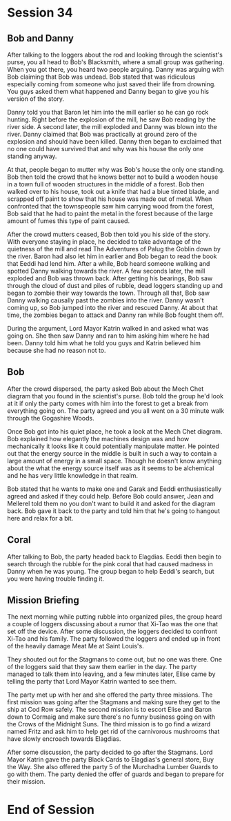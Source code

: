 # Session 34

## Bob and Danny

After talking to the loggers about the rod and looking through the scientist's purse, you all head to Bob's Blacksmith, where a small group was gathering. When you got there, you heard two people arguing. Danny was arguing with Bob claiming that Bob was undead. Bob stated that was ridiculous especially coming from someone who just saved their life from drowning. You guys asked them what happened and Danny began to give you his version of the story.

Danny told you that Baron let him into the mill earlier so he can go rock hunting. Right before the explosion of the mill, he saw Bob reading by the river side. A second later, the mill exploded and Danny was blown into the river. Danny claimed that Bob was practically at ground zero of the explosion and should have been killed. Danny then began to exclaimed that no one could have survived that and why was his house the only one standing anyway.

At that, people began to mutter why was Bob's house the only one standing. Bob then told the crowd that he knows better not to build a wooden house in a town full of wooden structures in the middle of a forest. Bob then walked over to his house, took out a knife that had a blue tinted blade, and scrapped off paint to show that his house was made out of metal. When confronted that the townspeople saw him carrying wood from the forest, Bob said that he had to paint the metal in the forest because of the large amount of fumes this type of paint caused.

After the crowd mutters ceased, Bob then told you his side of the story. With everyone staying in place, he decided to take advantage of the quietness of the mill and read The Adventures of Palug the Goblin down by the river. Baron had also let him in earlier and Bob began to read the book that Eeddi had lend him. After a while, Bob heard someone walking and spotted Danny walking towards the river. A few seconds later, the mill exploded and Bob was thrown back. After getting his bearings, Bob saw through the cloud of dust and piles of rubble, dead loggers standing up and began to zombie their way towards the town. Through all that, Bob saw Danny walking causally past the zombies into the river. Danny wasn't coming up, so Bob jumped into the river and rescued Danny. At about that time, the zombies began to attack and Danny ran while Bob fought them off. 

During the argument, Lord Mayor Katrin walked in and asked what was going on. She then saw Danny and ran to him asking him where he had been. Danny told him what he told you guys and Katrin believed him because she had no reason not to. 

## Bob 

After the crowd dispersed, the party asked Bob about the Mech Chet diagram that you found in the scientist's purse. Bob told the group he'd look at it if only the party comes with him into the forest to get a break from everything going on. The party agreed and you all went on a 30 minute walk through the Gogashire Woods. 

Once Bob got into his quiet place, he took a look at the Mech Chet diagram. Bob explained how elegantly the machines design was and how mechanically it looks like it could potentially manipulate matter. He pointed out that the energy source in the middle is built in such a way to contain a large amount of energy in a small space. Though he doesn't know anything about the what the energy source itself was as it seems to be alchemical and he has very little knowledge in that realm. 

Bob stated that he wants to make one and Garak and Eeddi enthusiastically agreed and asked if they could help. Before Bob could answer, Jean and Mellerel told them no you don't want to build it and asked for the diagram back. Bob gave it back to the party and told him that he's going to hangout here and relax for a bit. 

## Coral

After talking to Bob, the party headed back to Elagdias. Eeddi then begin to search through the rubble for the pink coral that had caused madness in Danny when he was young. The group began to help Eeddi's search, but you were having trouble finding it. 

## Mission Briefing

The next morning while putting rubble into organized piles, the group heard a couple of loggers discussing about a rumor that Xi-Tao was the one that set off the device. After some discussion, the loggers decided to confront Xi-Tao and his family. The party followed the loggers and ended up in front of the heavily damage Meat Me at Saint Louis's. 

They shouted out for the Stagmans to come out, but no one was there. One of the loggers said that they saw them earlier in the day. The party managed to talk them into leaving, and a few minutes later, Elise came by telling the party that Lord Mayor Katrin wanted to see them. 

The party met up with her and she offered the party three missions. The first mission was going after the Stagmans and making sure they get to the ship at Cod Row safely. The second mission is to escort Elise and Baron down to Cormaig and make sure there's no funny business going on with the Crows of the Midnight Suns. The third mission is to go find a wizard named Fritz and ask him to help get rid of the carnivorous mushrooms that have slowly encroach towards Elagdias. 

After some discussion, the party decided to go after the Stagmans. Lord Mayor Katrin gave the party Black Cards to Elagdias's general store, Buy the Way. She also offered the party 5 of the Murchadha Lumber Guards to go with them. The party denied the offer of guards and began to prepare for their mission. 

# End of Session 
